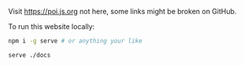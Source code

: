 Visit https://poi.js.org not here, some links might be broken on GitHub.

To run this website locally:

```bash
npm i -g serve # or anything your like

serve ./docs
```
